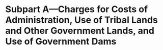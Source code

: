 # Subpart A—Charges for Costs of Administration, Use of Tribal Lands and Other Government Lands, and Use of Government Dams

